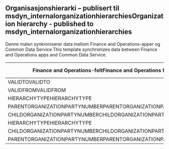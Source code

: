 ## <a name="organization-hierarchy---published-to-msdyn_internalorganizationhierarchies"></a><span data-ttu-id="e1236-101">Organisasjonshierarki – publisert til msdyn_internalorganizationhierarchies</span><span class="sxs-lookup"><span data-stu-id="e1236-101">Organization hierarchy - published to msdyn_internalorganizationhierarchies</span></span>

<span data-ttu-id="e1236-102">Denne malen synkroniserer data mellom Finance and Operations-apper og Common Data Service.</span><span class="sxs-lookup"><span data-stu-id="e1236-102">This template synchronizes data between Finance and Operations apps and Common Data Service.</span></span>

<span data-ttu-id="e1236-103">Finance and Operations-felt</span><span class="sxs-lookup"><span data-stu-id="e1236-103">Finance and Operations field</span></span> | <span data-ttu-id="e1236-104">Tilordningstype</span><span class="sxs-lookup"><span data-stu-id="e1236-104">Map type</span></span> | <span data-ttu-id="e1236-105">Annet Dynamics 365-felt</span><span class="sxs-lookup"><span data-stu-id="e1236-105">Other Dynamics 365 field</span></span> | <span data-ttu-id="e1236-106">Standardverdi</span><span class="sxs-lookup"><span data-stu-id="e1236-106">Default value</span></span>
---|---|---|---
<span data-ttu-id="e1236-107">VALIDTO</span><span class="sxs-lookup"><span data-stu-id="e1236-107">VALIDTO</span></span> | > | <span data-ttu-id="e1236-108">msdyn_validto</span><span class="sxs-lookup"><span data-stu-id="e1236-108">msdyn_validto</span></span> | 
<span data-ttu-id="e1236-109">VALIDFROM</span><span class="sxs-lookup"><span data-stu-id="e1236-109">VALIDFROM</span></span> | > | <span data-ttu-id="e1236-110">msdyn_validfrom</span><span class="sxs-lookup"><span data-stu-id="e1236-110">msdyn_validfrom</span></span> | 
<span data-ttu-id="e1236-111">HIERARCHYTYPE</span><span class="sxs-lookup"><span data-stu-id="e1236-111">HIERARCHYTYPE</span></span> | > | <span data-ttu-id="e1236-112">msdyn_hierarchytypename</span><span class="sxs-lookup"><span data-stu-id="e1236-112">msdyn_hierarchytypename</span></span> | 
<span data-ttu-id="e1236-113">PARENTORGANIZATIONPARTYNUMBER</span><span class="sxs-lookup"><span data-stu-id="e1236-113">PARENTORGANIZATIONPARTYNUMBER</span></span> | > | <span data-ttu-id="e1236-114">msdyn_parentpartyid</span><span class="sxs-lookup"><span data-stu-id="e1236-114">msdyn_parentpartyid</span></span> | 
<span data-ttu-id="e1236-115">CHILDORGANIZATIONPARTYNUMBER</span><span class="sxs-lookup"><span data-stu-id="e1236-115">CHILDORGANIZATIONPARTYNUMBER</span></span> | > | <span data-ttu-id="e1236-116">msdyn_childpartyid</span><span class="sxs-lookup"><span data-stu-id="e1236-116">msdyn_childpartyid</span></span> | 
<span data-ttu-id="e1236-117">HIERARCHYTYPE</span><span class="sxs-lookup"><span data-stu-id="e1236-117">HIERARCHYTYPE</span></span> | > | <span data-ttu-id="e1236-118">msdyn_hierarchytypeid.msdyn_name</span><span class="sxs-lookup"><span data-stu-id="e1236-118">msdyn_hierarchytypeid.msdyn_name</span></span> | 
<span data-ttu-id="e1236-119">CHILDORGANIZATIONPARTYNUMBER</span><span class="sxs-lookup"><span data-stu-id="e1236-119">CHILDORGANIZATIONPARTYNUMBER</span></span> | > | <span data-ttu-id="e1236-120">msdyn_childid.msdyn_partynumber</span><span class="sxs-lookup"><span data-stu-id="e1236-120">msdyn_childid.msdyn_partynumber</span></span> | 
<span data-ttu-id="e1236-121">PARENTORGANIZATIONPARTYNUMBER</span><span class="sxs-lookup"><span data-stu-id="e1236-121">PARENTORGANIZATIONPARTYNUMBER</span></span> | > | <span data-ttu-id="e1236-122">msdyn_parentid.msdyn_partynumber</span><span class="sxs-lookup"><span data-stu-id="e1236-122">msdyn_parentid.msdyn_partynumber</span></span> | 

